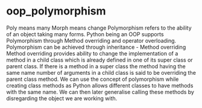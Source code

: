 # oop_polymorphism

Poly means many
Morph means change
Polymorphism refers to the ability of an object taking many forms.
Python being an OOP supports Polymorphism through Method overriding and operator overloading.
Polymorphism can be achieved through inheritance - Method overriding
Method overriding provides ability to change the implementation of a method in a child class which is already defined in one of its super class or parent class.
If there is a method in a super class the method having the same name number of arguments in a child class is said to be overriding the parent class method.
We can use the concept of polymorphism while creating class methods as Python allows different classes to have methods with the same name.
We can then later generalise calling these methods by disregarding the object we are working with.
